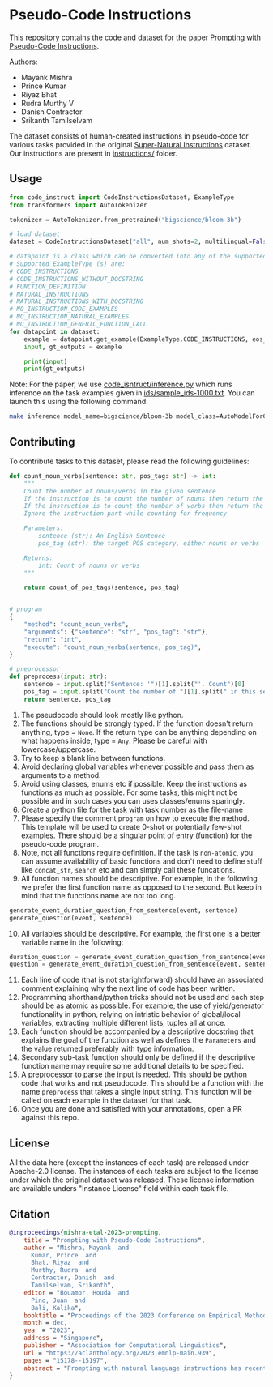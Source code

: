 # Pseudo-Code Instructions
This repository contains the code and dataset for the paper [Prompting with Pseudo-Code Instructions](https://arxiv.org/abs/2305.11790).

Authors:
- Mayank Mishra
- Prince Kumar
- Riyaz Bhat
- Rudra Murthy V
- Danish Contractor
- Srikanth Tamilselvam

The dataset consists of human-created instructions in pseudo-code for various tasks provided in the original [Super-Natural Instructions](https://github.com/allenai/natural-instructions) dataset. Our instructions are present in [instructions/](instructions/) folder.

## Usage
```python
from code_instruct import CodeInstructionsDataset, ExampleType
from transformers import AutoTokenizer

tokenizer = AutoTokenizer.from_pretrained("bigscience/bloom-3b")

# load dataset
dataset = CodeInstructionsDataset("all", num_shots=2, multilingual=False)

# datapoint is a class which can be converted into any of the supported ExampleType defined in code_instruct/data.py
# Supported ExampleType (s) are:
# CODE_INSTRUCTIONS
# CODE_INSTRUCTIONS_WITHOUT_DOCSTRING
# FUNCTION_DEFINITION
# NATURAL_INSTRUCTIONS
# NATURAL_INSTRUCTIONS_WITH_DOCSTRING
# NO_INSTRUCTION_CODE_EXAMPLES
# NO_INSTRUCTION_NATURAL_EXAMPLES
# NO_INSTRUCTION_GENERIC_FUNCTION_CALL
for datapoint in dataset:
    example = datapoint.get_example(ExampleType.CODE_INSTRUCTIONS, eos_token=tokenizer.eos_token)
    input, gt_outputs = example

    print(input)
    print(gt_outputs)
```

Note: For the paper, we use [code_isntruct/inference.py](code_isntruct/inference.py) which runs inference on the task examples given in [ids/sample_ids-1000.txt](ids/sample_ids-1000.txt). You can launch this using the following command:
```bash
make inference model_name=bigscience/bloom-3b model_class=AutoModelForCausalLM example_type=code_instructions num_shots=2 output_file=output.jsonl sample_ids_file=ids/sample_ids-1000.txt
```

## Contributing

To contribute tasks to this dataset, please read the following guidelines:

```python
def count_noun_verbs(sentence: str, pos_tag: str) -> int:
    """
    Count the number of nouns/verbs in the given sentence
    If the instruction is to count the number of nouns then return the number of nouns in the sentence
    If the instruction is to count the number of verbs then return the number of verbs in the sentence
    Ignore the instruction part while counting for frequency

    Parameters:
        sentence (str): An English Sentence
        pos_tag (str): the target POS category, either nouns or verbs

    Returns:
        int: Count of nouns or verbs
    """

    return count_of_pos_tags(sentence, pos_tag)


# program
{
    "method": "count_noun_verbs",
    "arguments": {"sentence": "str", "pos_tag": "str"},
    "return": "int",
    "execute": "count_noun_verbs(sentence, pos_tag)",
}

# preprocessor
def preprocess(input: str):
    sentence = input.split("Sentence: '")[1].split("'. Count")[0]
    pos_tag = input.split("Count the number of ")[1].split(" in this sentence.")[0]
    return sentence, pos_tag

```


1. The pseudocode should look mostly like python.
2. The functions should be strongly typed. If the function doesn't return anything, type = `None`. If the return type can be anything depending on what happens inside, type = `Any`. Please be careful with lowercase/uppercase.
3. Try to keep a blank line between functions.
4. Avoid declaring global variables whenever possible and pass them as arguments to a method.
5. Avoid using classes, enums etc if possible. Keep the instructions as functions as much as possible. For some tasks, this might not be possible and in such cases you can uses classes/enums sparingly.
6. Create a python file for the task with task number as the file-name
7. Please specify the comment `program` on how to execute the method. This template will be used to create 0-shot or potentially few-shot examples. There should be a singular point of entry (function) for the pseudo-code program.
8. Note, not all functions require definition. If the task is `non-atomic`, you can assume availability of basic functions and don't need to define stuff like `concat_str`, `search` etc and can simply call these funcations.
9. All function names should be descriptive. For example, in the following we prefer the first function name as opposed to the second. But keep in mind that the functions name are not too long.
```python
generate_event_duration_question_from_sentence(event, sentence)
generate_question(event, sentence)
```
10. All variables should be descriptive. For example, the first one is a better variable name in the following:
```python
duration_question = generate_event_duration_question_from_sentence(event, sentence)
question = generate_event_duration_question_from_sentence(event, sentence)
```
11. Each line of code (that is not starightforward) should have an associated comment explaining why the next line of code has been written. 
12. Programming shorthand/python tricks should not be used and each step should be as atomic as possible. For example, the use of yield/generator functionality in python, relying on intristic behavior of global/local variables, extracting multiple different lists, tuples all at once.
13. Each function should be accompanied by a descriptive docstring that explains the goal of the function as well as defines the `Parameters` and the value returned preferably with type information.
14. Secondary sub-task function should only be defined if the descriptive function name may require some additional details to be specified.
15. A preprocessor to parse the input is needed. This should be python code that works and not pseudocode. This should be a function with the name `preprocess` that takes a single input string. This function will be called on each example in the dataset for that task.
16. Once you are done and satisfied with your annotations, open a PR against this repo.

## License 
All the data here (except the instances of each task) are released under Apache-2.0 license. 
The instances of each tasks are subject to the license under which the original dataset was released. 
These license information are available unders "Instance License" field within each task file. 


## Citation

```bibtex
@inproceedings{mishra-etal-2023-prompting,
    title = "Prompting with Pseudo-Code Instructions",
    author = "Mishra, Mayank  and
      Kumar, Prince  and
      Bhat, Riyaz  and
      Murthy, Rudra  and
      Contractor, Danish  and
      Tamilselvam, Srikanth",
    editor = "Bouamor, Houda  and
      Pino, Juan  and
      Bali, Kalika",
    booktitle = "Proceedings of the 2023 Conference on Empirical Methods in Natural Language Processing",
    month = dec,
    year = "2023",
    address = "Singapore",
    publisher = "Association for Computational Linguistics",
    url = "https://aclanthology.org/2023.emnlp-main.939",
    pages = "15178--15197",
    abstract = "Prompting with natural language instructions has recently emerged as a popular method of harnessing the capabilities of large language models (LLM). Given the inherent ambiguity present in natural language, it is intuitive to consider the possible advantages of prompting with less ambiguous prompt styles, like pseudo-code. In this paper, we explore if prompting via pseudo-code instructions helps improve the performance of pre-trained language models. We manually create a dataset of pseudo-code prompts for 132 different tasks spanning classification, QA, and generative language tasks, sourced from the Super-NaturalInstructions dataset. Using these prompts along with their counterparts in natural language, we study their performance on two LLM families - BLOOM, CodeGen. Our experiments show that using pseudo-code instructions leads to better results, with an average increase (absolute) of 7-16 points in F1 scores for classification tasks and an improvement (relative) of 12-38{\%} in aggregate ROUGE-L scores across all tasks. We include detailed ablation studies which indicate that code comments, docstrings, and the structural clues encoded in pseudo-code all contribute towards the improvement in performance. To the best of our knowledge, our work is the first to demonstrate how pseudo-code prompts can be helpful in improving the performance of pre-trained LMs.",
}
```
